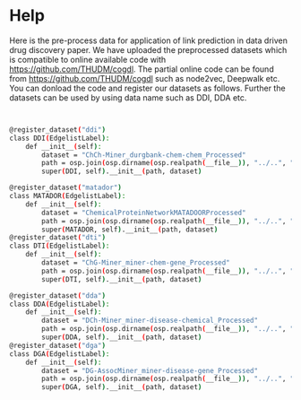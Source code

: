 # Help

Here is the pre-process data for application of link prediction in data driven drug discovery paper. We have uploaded the preprocessed datasets which is compatible to online available code with https://github.com/THUDM/cogdl. The partial online code can be found from https://github.com/THUDM/cogdl such as node2vec, Deepwalk etc. 
You can donload the code and register our datasets as follows. Further the datasets can be used by using data name such as DDI, DDA etc.


```bash


@register_dataset("ddi")
class DDI(EdgelistLabel):
    def __init__(self):
        dataset = "ChCh-Miner_durgbank-chem-chem_Processed"
        path = osp.join(osp.dirname(osp.realpath(__file__)), "../..", "data", dataset)
        super(DDI, self).__init__(path, dataset)

@register_dataset("matador")
class MATADOR(EdgelistLabel):
    def __init__(self):
        dataset = "ChemicalProteinNetworkMATADOORProcessed"
        path = osp.join(osp.dirname(osp.realpath(__file__)), "../..", "data", dataset)
        super(MATADOR, self).__init__(path, dataset)
@register_dataset("dti")
class DTI(EdgelistLabel):
    def __init__(self):
        dataset = "ChG-Miner_miner-chem-gene_Processed"
        path = osp.join(osp.dirname(osp.realpath(__file__)), "../..", "data", dataset)
        super(DTI, self).__init__(path, dataset)

@register_dataset("dda")
class DDA(EdgelistLabel):
    def __init__(self):
        dataset = "DCh-Miner_miner-disease-chemical_Processed"
        path = osp.join(osp.dirname(osp.realpath(__file__)), "../..", "data", dataset)
        super(DDA, self).__init__(path, dataset)
@register_dataset("dga")
class DGA(EdgelistLabel):
    def __init__(self):
        dataset = "DG-AssocMiner_miner-disease-gene_Processed"
        path = osp.join(osp.dirname(osp.realpath(__file__)), "../..", "data", dataset)
        super(DGA, self).__init__(path, dataset)
```

